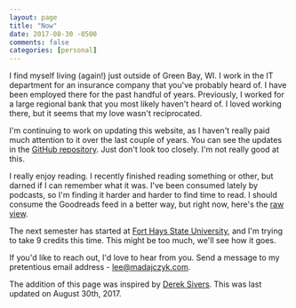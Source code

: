 ```yaml
---
layout: page
title: "Now"
date: 2017-08-30 -0500
comments: false
categories: [personal]
---
```


I find myself living (again!) just outside of Green Bay, WI.  I work in the IT
department for an insurance company that you've probably heard of.  I have been
employed there for the past handful of years.  Previously, I worked for a large
regional bank that you most likely haven't heard of.  I loved working there,
but it seems that my love wasn't reciprocated.

I'm continuing to work on updating this website, as I haven't really paid much
attention to it over the last couple of years.  You can see the updates in the 
[GitHub repository][3].  Just don't look too
closely.  I'm not really good at this.

I really enjoy reading.  I recently finished reading something or other, but
darned if I can remember what it was.  I've been consumed lately by podcasts, so
I'm finding it harder and harder to find time to read.  I should consume the
Goodreads feed in a better way, but right now, here's the [raw view][4].

The next semester has started at [Fort Hays State University][1], and I'm trying
to take 9 credits this time.  This might be too much, we'll see how it goes.

If you'd like to reach out, I'd love to hear from you.  Send a message to my
pretentious email address - <lee@madajczyk.com>.

The addition of this page was inspired by [Derek Sivers][2].  This was last
updated on August 30th, 2017.

[1]: https://www.fhsu.edu/
[2]: https://sivers.org/now
[3]: https://github.com/madajczyk/madajczyk.com/commits/gh-pages
[4]:  https://www.goodreads.com/review/list_rss/51904610?key=0zCxSFNLoWQ3rnSC1_MMVWRzvXAcEdilCfTv9yDIm0ISVmwx&shelf=currently-reading
